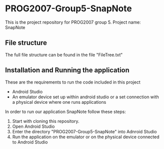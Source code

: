 # PROG2007-Group5-SnapNote
This is the project repository for PROG2007 group 5. Project name: SnapNote

## File structure
The full file structure can be found in the file "FileTree.txt"

## Installation and Running the application
These are the requirements to run the code included in this project
  -	Android Studio
  -	An emulator device set up within android studio or a set connection with a physical device where one runs applications


In order to run our application SnapNote follow these steps:
  1. Start with cloning this repository. 
  2. Open Android Studio
  3. Enter the directory "PROG2007-Group5-SnapNote" into Adnroid Studio
  4. Run the application on the emulator or on the physical device connected to Android Studio
